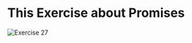 <h1> This Exercise about Promises</h1>


![Exercise 27](https://github.com/azzatosma/dugsiiye-js-exercises/blob/main/assets/jsexe27.jpg)

